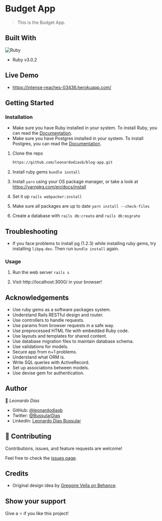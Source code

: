 # Budget App

> This is the Budget App.

## Built With

![Ruby](https://img.shields.io/badge/Ruby-20232A?style=for-the-badge&logo=ruby&logoColor=61DAFB)
- Ruby v3.0.2

## Live Demo

- https://intense-reaches-03436.herokuapp.com/

## Getting Started

### Installation

- Make sure you have Ruby installed in your system. To install Ruby, you can read the [Documentation](https://www.ruby-lang.org/en/documentation/installation/).
- Make sure you have Postgres installed in your system. To install Postgres, you can read the [Documentation](https://www.postgresql.org/download/).

1. Clone the repo

   ```sh
   https://github.com/leonardodiasb/blog-app.git
   ```
   
2. Install ruby gems `bundle install`

3. Install `yarn` using your OS package manager, or take a look at https://yarnpkg.com/en/docs/install

4. Set it up `rails webpacker:install`

5. Make sure all packages are up to date `yarn install --check-files`
 
6. Create a database with `rails db:create` and `rails db:migrate`

## Troubleshooting

- If you face problems to install pg (1.2.3) while installing ruby gems, try installing `libpq-dev`. Then run `bundle install` again.


### Usage

1. Run the web server `rails s`

2. Visit http://localhost:3000/ in your browser!


## Acknowledgements

- Use ruby gems as a software packages system.
- Understand Rails RESTful design and router.
- Use controllers to handle requests.
- Use params from browser requests in a safe way.
- Use preprocessed HTML file with embedded Ruby code.
- Use layouts and templates for shared content.
- Use database migration files to maintain database schema.
- Use validations for models.
- Secure app from n+1 problems.
- Understand what ORM is.
- Write SQL queries with ActiveRecord.
- Set up associations between models.
- Use devise gem for authentication.

## Author

👤 *Leonardo Dias*

- GitHub: [@leonardodiasb](https://github.com/leonardodiasb)
- Twitter: [@BussularDias](https://twitter.com/BussularDias)
- LinkedIn: [Leonardo Dias Bussular](https://www.linkedin.com/in/leonardo-dias-bussular-a67392178/)

## 🤝 Contributing

Contributions, issues, and feature requests are welcome!

Feel free to check the [issues page](https://github.com/smunozmo/ruby-group-capston/issues).

## Credits

- Original design idea by [Gregoire Vella on Behance](https://www.behance.net/gregoirevella).

## Show your support

Give a ⭐️ if you like this project!
